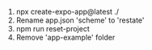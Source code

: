 1. npx create-expo-app@latest ./
2. Rename app.json 'scheme' to 'restate'
3. npm run reset-project
4. Remove 'app-example' folder
